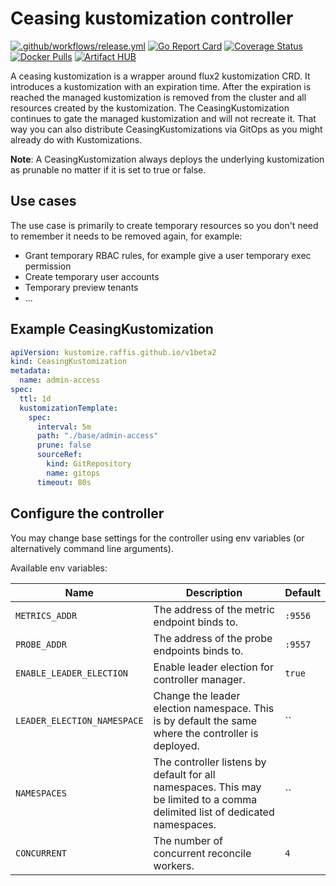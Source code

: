 # Ceasing kustomization controller

[![.github/workflows/release.yml](https://github.com/raffis/ceasing-kustomize-controller/workflows/.github/workflows/release.yml/badge.svg)](https://github.com/raffis/ceasing-kustomize-controller/actions)
[![Go Report Card](https://goreportcard.com/badge/github.com/raffis/ceasing-kustomize-controller)](https://goreportcard.com/report/github.com/raffis/ceasing-kustomize-controller)
[![Coverage Status](https://coveralls.io/repos/github/raffis/ceasing-kustomize-controller/badge.svg?branch=master)](https://coveralls.io/github/raffis/ceasing-kustomize-controller?branch=master)
[![Docker Pulls](https://img.shields.io/docker/pulls/raffis/ceasing-kustomize-controller.svg?maxAge=604800)](https://hub.docker.com/r/raffis/ceasing-kustomize-controller)
[![Artifact HUB](https://img.shields.io/endpoint?url=https://artifacthub.io/badge/repository/prometheus-ceasing-kustomize-controller)](https://artifacthub.io/packages/search?repo=prometheus-ceasing-kustomize-controller)

A ceasing kustomization is a wrapper around flux2 kustomization CRD.
It introduces a kustomization with an expiration time.
After the expiration is reached the managed kustomization is removed from the cluster and all resources created by the kustomization.
The CeasingKustomization continues to gate the managed kustomization and will not recreate it.
That way you can also distribute CeasingKustomizations via GitOps as you might already do with Kustomizations.

**Note**: A CeasingKustomization always deploys the underlying kustomization as prunable no matter if it is set to true or false.

## Use cases
The use case is primarily to create temporary resources so you don't need to remember it needs to be removed again,
for example:

* Grant temporary RBAC rules, for example give a user temporary exec permission
* Create temporary user accounts
* Temporary preview tenants
* ...

## Example CeasingKustomization

```yaml
apiVersion: kustomize.raffis.github.io/v1beta2
kind: CeasingKustomization
metadata:
  name: admin-access
spec:
  ttl: 1d
  kustomizationTemplate:
    spec:
      interval: 5m
      path: "./base/admin-access"
      prune: false
      sourceRef:
        kind: GitRepository
        name: gitops
      timeout: 80s
```

## Configure the controller

You may change base settings for the controller using env variables (or alternatively command line arguments).

Available env variables:

| Name  | Description | Default |
|-------|-------------| --------|
| `METRICS_ADDR` | The address of the metric endpoint binds to. | `:9556` |
| `PROBE_ADDR` | The address of the probe endpoints binds to. | `:9557` |
| `ENABLE_LEADER_ELECTION` | Enable leader election for controller manager. | `true` |
| `LEADER_ELECTION_NAMESPACE` | Change the leader election namespace. This is by default the same where the controller is deployed. | `` |
| `NAMESPACES` | The controller listens by default for all namespaces. This may be limited to a comma delimited list of dedicated namespaces. | `` |
| `CONCURRENT` | The number of concurrent reconcile workers.  | `4` |
